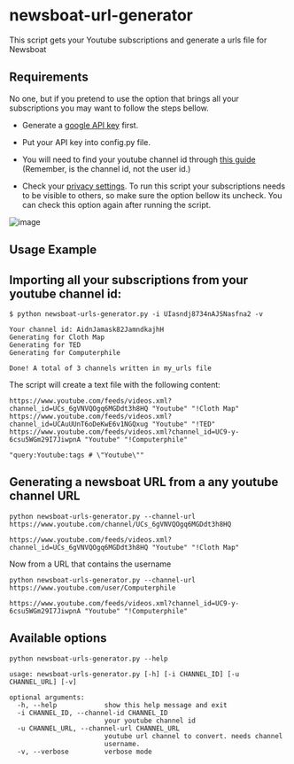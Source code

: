# newsboat-url-generator
This script gets your Youtube subscriptions and generate a urls file for Newsboat

## Requirements

No one, but if you pretend to use the option that brings all your subscriptions you may want to follow the steps bellow.

* Generate a [google API key](https://developers.google.com/youtube/v3/getting-started) first.

* Put your API key into config.py file.

* You will need to find your youtube channel id through [this guide](https://support.google.com/youtube/answer/3250431?hl=en)
(Remember, is the channel id, not the user id.)

* Check your [privacy settings](https://www.youtube.com/account_privacy). To run this script your subscriptions needs to be visible to others, so make sure the option bellow its uncheck. You can check this option again after running the script.

![image](https://i.imgur.com/160HSft.jpg)

## Usage Example

## Importing all your subscriptions from your youtube channel id:

```
$ python newsboat-urls-generator.py -i UIasndj8734nAJSNasfna2 -v

Your channel id: AidnJamask82JamndkajhH
Generating for Cloth Map
Generating for TED
Generating for Computerphile

Done! A total of 3 channels written in my_urls file
```

The script will create a text file with the following content:

```
https://www.youtube.com/feeds/videos.xml?channel_id=UCs_6gVNVQOgq6MGDdt3h8HQ "Youtube" "!Cloth Map"
https://www.youtube.com/feeds/videos.xml?channel_id=UCAuUUnT6oDeKwE6v1NGQxug "Youtube" "!TED"
https://www.youtube.com/feeds/videos.xml?channel_id=UC9-y-6csu5WGm29I7JiwpnA "Youtube" "!Computerphile"

"query:Youtube:tags # \"Youtube\""

```

## Generating a newsboat URL from a any youtube channel URL

```
python newsboat-urls-generator.py --channel-url https://www.youtube.com/channel/UCs_6gVNVQOgq6MGDdt3h8HQ

https://www.youtube.com/feeds/videos.xml?channel_id=UCs_6gVNVQOgq6MGDdt3h8HQ "Youtube" "!Cloth Map"
```

Now from a URL that contains the username

```
python newsboat-urls-generator.py --channel-url https://www.youtube.com/user/Computerphile

https://www.youtube.com/feeds/videos.xml?channel_id=UC9-y-6csu5WGm29I7JiwpnA "Youtube" "!Computerphile"
```

## Available options

```
python newsboat-urls-generator.py --help

usage: newsboat-urls-generator.py [-h] [-i CHANNEL_ID] [-u CHANNEL_URL] [-v]

optional arguments:
  -h, --help            show this help message and exit
  -i CHANNEL_ID, --channel-id CHANNEL_ID
                        your youtube channel id
  -u CHANNEL_URL, --channel-url CHANNEL_URL
                        youtube url channel to convert. needs channel
                        username.
  -v, --verbose         verbose mode
```




